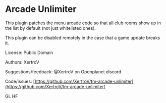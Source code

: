 # Arcade Unlimiter

This plugin patches the menu arcade code so that all club rooms show up in the list by default (not just whitelisted ones).

This plugin can be disabled remotely in the case that a game update breaks it.

License: Public Domain

Authors: XertroV

Suggestions/feedback: @XertroV on Openplanet discord

Code/issues: [https://github.com/XertroV/tm-arcade-unlimiter](https://github.com/XertroV/tm-arcade-unlimiter)

GL HF
